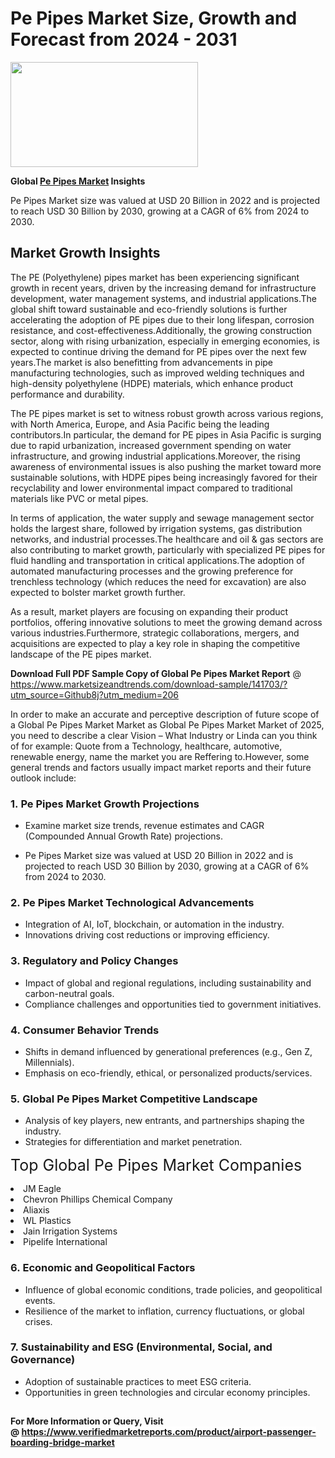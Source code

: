 <H1>Pe Pipes Market Size, Growth and Forecast from 2024 - 2031</H1><img class="aligncenter size-medium wp-image-584254" src="https://thirdeyenews.in/wp-content/uploads/2024/09/Global-Market-Research-300x168.jpeg" alt="" width="300" height="168" /><p><strong>Global&nbsp;<a href="https://www.marketsizeandtrends.com/download-sample/141703/?utm_source=Github8j?utm_medium=206">Pe Pipes Market</a> Insights</strong></p><p>Pe Pipes Market size was valued at USD 20 Billion in 2022 and is projected to reach USD 30 Billion by 2030, growing at a CAGR of 6% from 2024 to 2030.</p><p><h2>Market Growth Insights</h2> <p>The PE (Polyethylene) pipes market has been experiencing significant growth in recent years, driven by the increasing demand for infrastructure development, water management systems, and industrial applications.The global shift toward sustainable and eco-friendly solutions is further accelerating the adoption of PE pipes due to their long lifespan, corrosion resistance, and cost-effectiveness.Additionally, the growing construction sector, along with rising urbanization, especially in emerging economies, is expected to continue driving the demand for PE pipes over the next few years.The market is also benefitting from advancements in pipe manufacturing technologies, such as improved welding techniques and high-density polyethylene (HDPE) materials, which enhance product performance and durability.</p> <p>The PE pipes market is set to witness robust growth across various regions, with North America, Europe, and Asia Pacific being the leading contributors.In particular, the demand for PE pipes in Asia Pacific is surging due to rapid urbanization, increased government spending on water infrastructure, and growing industrial applications.Moreover, the rising awareness of environmental issues is also pushing the market toward more sustainable solutions, with HDPE pipes being increasingly favored for their recyclability and lower environmental impact compared to traditional materials like PVC or metal pipes.</p> <p>In terms of application, the water supply and sewage management sector holds the largest share, followed by irrigation systems, gas distribution networks, and industrial processes.The healthcare and oil & gas sectors are also contributing to market growth, particularly with specialized PE pipes for fluid handling and transportation in critical applications.The adoption of automated manufacturing processes and the growing preference for trenchless technology (which reduces the need for excavation) are also expected to bolster market growth further.</p> <p>As a result, market players are focusing on expanding their product portfolios, offering innovative solutions to meet the growing demand across various industries.Furthermore, strategic collaborations, mergers, and acquisitions are expected to play a key role in shaping the competitive landscape of the PE pipes market.</p> <p><span class=""><strong>Download Full PDF Sample Copy of Global Pe Pipes Market Report</strong> @ <a href="https://www.marketsizeandtrends.com/download-sample/141703/?utm_source=Github8j?utm_medium=206" target="_blank">https://www.marketsizeandtrends.com/download-sample/141703/?utm_source=Github8j?utm_medium=206</a></span></p><p>In order to make an accurate and perceptive description of future scope of a Global&nbsp;Pe Pipes Market Market as Global&nbsp;Pe Pipes Market Market of 2025, you need to describe a clear Vision &ndash; What Industry or Linda can you think of for example: Quote from a Technology, healthcare, automotive, renewable energy, name the market you are Reffering to.However, some general trends and factors usually impact market reports and their future outlook include:</p><h3>1.&nbsp;<strong>Pe Pipes Market Growth Projections</strong></h3><ul><li>Examine market size trends, revenue estimates and CAGR (Compounded Annual Growth Rate) projections.</li><li><p>Pe Pipes Market size was valued at USD 20 Billion in 2022 and is projected to reach USD 30 Billion by 2030, growing at a CAGR of 6% from 2024 to 2030.</p></li></ul><h3>2.&nbsp;<strong>Pe Pipes Market Technological Advancements</strong></h3><ul><li>Integration of AI, IoT, blockchain, or automation in the industry.</li><li>Innovations driving cost reductions or improving efficiency.</li></ul><h3>3.&nbsp;<strong>Regulatory and Policy Changes</strong></h3><ul><li>Impact of global and regional regulations, including sustainability and carbon-neutral goals.</li><li>Compliance challenges and opportunities tied to government initiatives.</li></ul><h3>4.&nbsp;<strong>Consumer Behavior Trends</strong></h3><ul><li>Shifts in demand influenced by generational preferences (e.g., Gen Z, Millennials).</li><li>Emphasis on eco-friendly, ethical, or personalized products/services.</li></ul><h3>5.&nbsp;<strong>Global Pe Pipes Market Competitive Landscape</strong></h3><ul><li>Analysis of key players, new entrants, and partnerships shaping the industry.</li><li>Strategies for differentiation and market penetration.</li></ul><p data-pm-slice="1 1 []"><span style="color: inherit; font-family: inherit; font-size: 25px;">Top Global Pe Pipes Market Companies</span></p><div class="" data-test-id=""><p><li>JM Eagle</li><li> Chevron Phillips Chemical Company</li><li> Aliaxis</li><li> WL Plastics</li><li> Jain Irrigation Systems</li><li> Pipelife International</li></p></div><h3>6.&nbsp;<strong>Economic and Geopolitical Factors</strong></h3><ul><li>Influence of global economic conditions, trade policies, and geopolitical events.</li><li>Resilience of the market to inflation, currency fluctuations, or global crises.</li></ul><h3>7.&nbsp;<strong>Sustainability and ESG (Environmental, Social, and Governance)</strong></h3><ul><li>Adoption of sustainable practices to meet ESG criteria.</li><li>Opportunities in green technologies and circular economy principles.</li></ul><h2><strong style="font-size: 14px;">For More Information or Query, Visit @&nbsp;</strong><a style="background-color: #ffffff; font-size: 14px;" href="https://www.marketsizeandtrends.com/report/pe-pipes-market/" target="_blank">https://www.verifiedmarketreports.com/product/airport-passenger-boarding-bridge-market</a></h2>